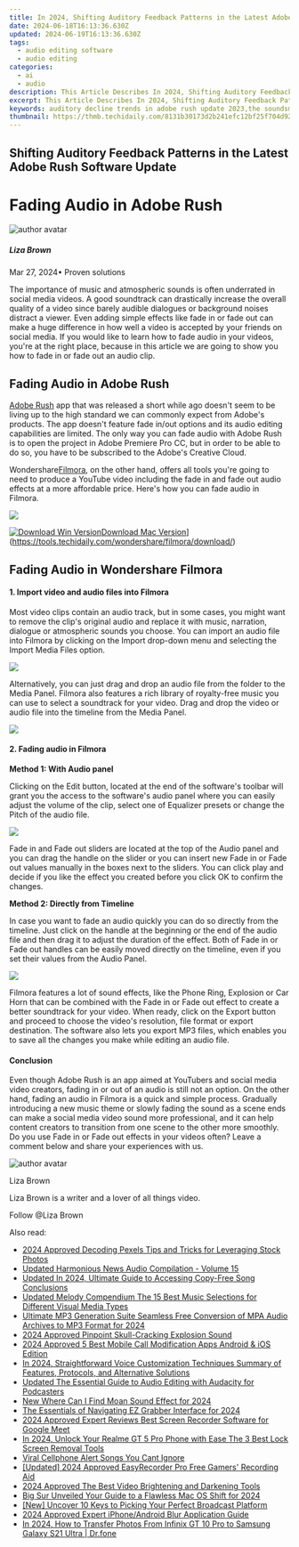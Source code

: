 ```yaml
---
title: In 2024, Shifting Auditory Feedback Patterns in the Latest Adobe Rush Software Update
date: 2024-06-18T16:13:36.630Z
updated: 2024-06-19T16:13:36.630Z
tags: 
  - audio editing software
  - audio editing
categories: 
  - ai
  - audio
description: This Article Describes In 2024, Shifting Auditory Feedback Patterns in the Latest Adobe Rush Software Update
excerpt: This Article Describes In 2024, Shifting Auditory Feedback Patterns in the Latest Adobe Rush Software Update
keywords: auditory decline trends in adobe rush update 2023,the soundsmiths playbook speeding up and lowering the notes in adobe rush,the finest selection of affordable internet based auditory modification software for the year 2024,the path to pristine sounds a guide to clearing up internet based auditory interruptions,navigating 2024s digital audio landscape on mac the best daw software ranked,shifting auditory feedback patterns in the latest adobe rush software update,the best free open source audio editing software for windows users 2023 edition
thumbnail: https://thmb.techidaily.com/8131b30173d2b241efc12bf25f704d9229322eedc156666a853f82f3e47dee0b.jpg
---
```


## Shifting Auditory Feedback Patterns in the Latest Adobe Rush Software Update

# Fading Audio in Adobe Rush

![author avatar](https://lh5.googleusercontent.com/-AIMmjowaFs4/AAAAAAAAAAI/AAAAAAAAABc/Y5UmwDaI7HU/s250-c-k/photo.jpg)

##### Liza Brown

 Mar 27, 2024• Proven solutions

The importance of music and atmospheric sounds is often underrated in social media videos. A good soundtrack can drastically increase the overall quality of a video since barely audible dialogues or background noises distract a viewer. Even adding simple effects like fade in or fade out can make a huge difference in how well a video is accepted by your friends on social media. If you would like to learn how to fade audio in your videos, you're at the right place, because in this article we are going to show you how to fade in or fade out an audio clip.

## Fading Audio in Adobe Rush

[Adobe Rush](https://www.adobe.com/products/premiere-rush.html) app that was released a short while ago doesn't seem to be living up to the high standard we can commonly expect from Adobe's products. The app doesn't feature fade in/out options and its audio editing capabilities are limited. The only way you can fade audio with Adobe Rush is to open the project in Adobe Premiere Pro CC, but in order to be able to do so, you have to be subscribed to the Adobe's Creative Cloud.

Wondershare[Filmora](https://tools.techidaily.com/wondershare/filmora/download/), on the other hand, offers all tools you're going to need to produce a YouTube video including the fade in and fade out audio effects at a more affordable price. Here's how you can fade audio in Filmora.

![](https://images.wondershare.com/filmora/article-images/fade-audio-in-filmora-9.jpg)

[![Download Win Version](https://images.wondershare.com/filmora/guide/download-btn-win.jpg)](https://tools.techidaily.com/wondershare/filmora/download/)[Download Mac Version](https://images.wondershare.com/filmora/guide/download-btn-mac.jpg)](https://tools.techidaily.com/wondershare/filmora/download/)

## Fading Audio in Wondershare Filmora

#### 1\. Import video and audio files into Filmora

Most video clips contain an audio track, but in some cases, you might want to remove the clip's original audio and replace it with music, narration, dialogue or atmospheric sounds you choose. You can import an audio file into Filmora by clicking on the Import drop-down menu and selecting the Import Media Files option.

![](https://images.wondershare.com/filmora/article-images/filmora-9-media-panel.JPG)

Alternatively, you can just drag and drop an audio file from the folder to the Media Panel. Filmora also features a rich library of royalty-free music you can use to select a soundtrack for your video. Drag and drop the video or audio file into the timeline from the Media Panel.

![](https://images.wondershare.com/filmora/article-images/filmora-9-audio-track.JPG)

#### 2\. Fading audio in Filmora

**Method 1: With Audio panel**

Clicking on the Edit button, located at the end of the software's toolbar will grant you the access to the software's audio panel where you can easily adjust the volume of the clip, select one of Equalizer presets or change the Pitch of the audio file.

![](https://images.wondershare.com/filmora/article-images/filmora-9-audio-panel.JPG)

Fade in and Fade out sliders are located at the top of the Audio panel and you can drag the handle on the slider or you can insert new Fade in or Fade out values manually in the boxes next to the sliders. You can click play and decide if you like the effect you created before you click OK to confirm the changes.

**Method 2: Directly from Timeline**

In case you want to fade an audio quickly you can do so directly from the timeline. Just click on the handle at the beginning or the end of the audio file and then drag it to adjust the duration of the effect. Both of Fade in or Fade out handles can be easily moved directly on the timeline, even if you set their values from the Audio Panel.

![](https://images.wondershare.com/filmora/article-images/fading-audio-in-filmora-9-timeline.jpg)

Filmora features a lot of sound effects, like the Phone Ring, Explosion or Car Horn that can be combined with the Fade in or Fade out effect to create a better soundtrack for your video. When ready, click on the Export button and proceed to choose the video's resolution, file format or export destination. The software also lets you export MP3 files, which enables you to save all the changes you make while editing an audio file.

#### Conclusion

Even though Adobe Rush is an app aimed at YouTubers and social media video creators, fading in or out of an audio is still not an option. On the other hand, fading an audio in Filmora is a quick and simple process. Gradually introducing a new music theme or slowly fading the sound as a scene ends can make a social media video sound more professional, and it can help content creators to transition from one scene to the other more smoothly. Do you use Fade in or Fade out effects in your videos often? Leave a comment below and share your experiences with us.

![author avatar](https://lh5.googleusercontent.com/-AIMmjowaFs4/AAAAAAAAAAI/AAAAAAAAABc/Y5UmwDaI7HU/s250-c-k/photo.jpg)

Liza Brown

Liza Brown is a writer and a lover of all things video.

Follow @Liza Brown

<span class="atpl-alsoreadstyle">Also read:</span>
<div><ul>
<li><a href="https://audio-shaping.techidaily.com/2024-approved-decoding-pexels-tips-and-tricks-for-leveraging-stock-photos/"><u>2024 Approved Decoding Pexels Tips and Tricks for Leveraging Stock Photos</u></a></li>
<li><a href="https://audio-shaping.techidaily.com/updated-harmonious-news-audio-compilation-volume-15/"><u>Updated Harmonious News Audio Compilation - Volume 15</u></a></li>
<li><a href="https://audio-shaping.techidaily.com/updated-in-2024-ultimate-guide-to-accessing-copy-free-song-conclusions/"><u>Updated In 2024, Ultimate Guide to Accessing Copy-Free Song Conclusions</u></a></li>
<li><a href="https://audio-shaping.techidaily.com/updated-melody-compendium-the-15-best-music-selections-for-different-visual-media-types/"><u>Updated Melody Compendium The 15 Best Music Selections for Different Visual Media Types</u></a></li>
<li><a href="https://audio-shaping.techidaily.com/ultimate-mp3-generation-suite-seamless-free-conversion-of-mpa-audio-archives-to-mp3-format-for-2024/"><u>Ultimate MP3 Generation Suite Seamless Free Conversion of MPA Audio Archives to MP3 Format for 2024</u></a></li>
<li><a href="https://audio-shaping.techidaily.com/2024-approved-pinpoint-skull-cracking-explosion-sound/"><u>2024 Approved Pinpoint Skull-Cracking Explosion Sound</u></a></li>
<li><a href="https://audio-shaping.techidaily.com/2024-approved-5-best-mobile-call-modification-apps-android-and-ios-edition/"><u>2024 Approved 5 Best Mobile Call Modification Apps Android & iOS Edition</u></a></li>
<li><a href="https://audio-shaping.techidaily.com/in-2024-straightforward-voice-customization-techniques-summary-of-features-protocols-and-alternative-solutions/"><u>In 2024, Straightforward Voice Customization Techniques Summary of Features, Protocols, and Alternative Solutions</u></a></li>
<li><a href="https://audio-shaping.techidaily.com/updated-the-essential-guide-to-audio-editing-with-audacity-for-podcasters/"><u>Updated The Essential Guide to Audio Editing with Audacity for Podcasters</u></a></li>
<li><a href="https://audio-shaping.techidaily.com/new-where-can-i-find-moan-sound-effect-for-2024/"><u>New Where Can I Find Moan Sound Effect for 2024</u></a></li>
<li><a href="https://screen-activity-recording.techidaily.com/the-essentials-of-navigating-ez-grabber-interface-for-2024/"><u>The Essentials of Navigating EZ Grabber Interface for 2024</u></a></li>
<li><a href="https://video-capture.techidaily.com/2024-approved-expert-reviews-best-screen-recorder-software-for-google-meet/"><u>2024 Approved  Expert Reviews  Best Screen Recorder Software for Google Meet</u></a></li>
<li><a href="https://easy-unlock-android.techidaily.com/in-2024-unlock-your-realme-gt-5-pro-phone-with-ease-the-3-best-lock-screen-removal-tools-by-drfone-android/"><u>In 2024, Unlock Your Realme GT 5 Pro Phone with Ease The 3 Best Lock Screen Removal Tools</u></a></li>
<li><a href="https://sound-tweaking.techidaily.com/viral-cellphone-alert-songs-you-cant-ignore/"><u>Viral Cellphone Alert Songs You Cant Ignore</u></a></li>
<li><a href="https://screen-video-capture.techidaily.com/updated-2024-approved-easyrecorder-pro-free-gamers-recording-aid/"><u>[Updated] 2024 Approved  EasyRecorder Pro  Free Gamers' Recording Aid</u></a></li>
<li><a href="https://ai-video-apps.techidaily.com/2024-approved-the-best-video-brightening-and-darkening-tools/"><u>2024 Approved The Best Video Brightening and Darkening Tools</u></a></li>
<li><a href="https://extra-tips.techidaily.com/big-sur-unveiled-your-guide-to-a-flawless-mac-os-shift-for-2024/"><u>Big Sur Unveiled  Your Guide to a Flawless Mac OS Shift for 2024</u></a></li>
<li><a href="https://some-skills.techidaily.com/new-uncover-10-keys-to-picking-your-perfect-broadcast-platform/"><u>[New] Uncover 10 Keys to Picking Your Perfect Broadcast Platform</u></a></li>
<li><a href="https://some-techniques.techidaily.com/2024-approved-expert-iphoneandroid-blur-application-guide/"><u>2024 Approved  Expert iPhone/Android Blur Application Guide</u></a></li>
<li><a href="https://android-transfer.techidaily.com/in-2024-how-to-transfer-photos-from-infinix-gt-10-pro-to-samsung-galaxy-s21-ultra-drfone-by-drfone-transfer-from-android-transfer-from-android/"><u>In 2024, How to Transfer Photos From Infinix GT 10 Pro to Samsung Galaxy S21 Ultra | Dr.fone</u></a></li>
</ul></div>

<ins class="adsbygoogle"
      style="display:block"
      data-ad-client="ca-pub-7571918770474297"
      data-ad-slot="8358498916"
      data-ad-format="auto"
      data-full-width-responsive="true"></ins>